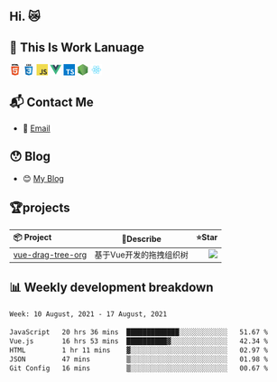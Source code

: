 
## Hi. :crying_cat_face:
## :memo: This Is Work Lanuage

<code><img height="20" src="https://raw.githubusercontent.com/github/explore/80688e429a7d4ef2fca1e82350fe8e3517d3494d/topics/html/html.png"></code>
<code><img height="20" src="https://raw.githubusercontent.com/github/explore/80688e429a7d4ef2fca1e82350fe8e3517d3494d/topics/css/css.png"></code>
<code><img height="20" src="https://raw.githubusercontent.com/github/explore/80688e429a7d4ef2fca1e82350fe8e3517d3494d/topics/javascript/javascript.png"></code>
<code><img height="20" src="https://raw.githubusercontent.com/github/explore/80688e429a7d4ef2fca1e82350fe8e3517d3494d/topics/vue/vue.png"></code>
<code><img height="20" src="https://raw.githubusercontent.com/github/explore/80688e429a7d4ef2fca1e82350fe8e3517d3494d/topics/typescript/typescript.png"></code>
<code><img height="20" src="https://raw.githubusercontent.com/github/explore/80688e429a7d4ef2fca1e82350fe8e3517d3494d/topics/nodejs/nodejs.png"></code>
<code><img height="20" src="https://raw.githubusercontent.com/github/explore/80688e429a7d4ef2fca1e82350fe8e3517d3494d/topics/react/react.png"></code>

## :mailbox_with_mail: Contact Me
 - :email: [Email](mailto:wangdabao@js.org)
## :hushed: Blog
 - :blush: [My Blog](https://wangdabao.js.cool)

## :trophy:projects
| 📦 Project      | :pencil:Describe | :star:Star  |
| :--------- | :--: | -----------: |
| [vue-drag-tree-org](https://github.com/wangdabaoqq/vue-drag-tree)    |  基于Vue开发的拖拽组织树  |   <img src="https://img.shields.io/badge/stars-187-success">  |
## :bar_chart: Weekly development breakdown
<!--START_SECTION:waka-->
```text
Week: 10 August, 2021 - 17 August, 2021

JavaScript   20 hrs 36 mins  █████████████░░░░░░░░░░░░   51.67 % 
Vue.js       16 hrs 53 mins  ██████████▓░░░░░░░░░░░░░░   42.34 % 
HTML         1 hr 11 mins    ▓░░░░░░░░░░░░░░░░░░░░░░░░   02.97 % 
JSON         47 mins         ▒░░░░░░░░░░░░░░░░░░░░░░░░   01.98 % 
Git Config   16 mins         ▒░░░░░░░░░░░░░░░░░░░░░░░░   00.67 % 
```
<!--END_SECTION:waka-->



